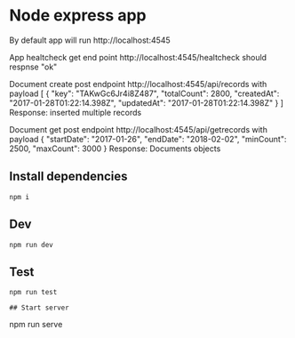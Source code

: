 # Node express app

By default app will run http://localhost:4545

App healtcheck get end point http://localhost:4545/healtcheck should respnse "ok"

Document create post endpoint http://localhost:4545/api/records 
with payload 
[
  	{
		"key": "TAKwGc6Jr4i8Z487",
		"totalCount": 2800,
		"createdAt": "2017-01-28T01:22:14.398Z",
	  	"updatedAt": "2017-01-28T01:22:14.398Z"
	}
]
Response: inserted multiple records

Document get post endpoint http://localhost:4545/api/getrecords
with payload 
{
	"startDate": "2017-01-26",
	"endDate": "2018-02-02",
	"minCount": 2500,
	"maxCount": 3000
}
Response: Documents objects

## Install dependencies
```
npm i
```
## Dev
```
npm run dev
```
## Test
```
npm run test

## Start server
```
npm run serve
